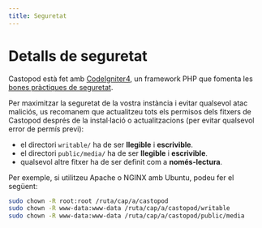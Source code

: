```yaml
---
title: Seguretat
---
```


# Detalls de seguretat

Castopod està fet amb [CodeIgniter4](https://codeigniter.com/), un framework PHP
que fomenta les
[bones pràctiques de seguretat](https://codeigniter.com/user_guide/concepts/security.html).

Per maximitzar la seguretat de la vostra instància i evitar qualsevol atac
maliciós, us recomanem que actualitzeu tots els permisos dels fitxers de
Castopod després de la instal·lació o actualitzacions (per evitar qualsevol
error de permís previ):

- el directori `writable/` ha de ser **llegible** i **escrivible**.
- el directori `public/media/` ha de ser **llegible** i **escrivible**.
- qualsevol altre fitxer ha de ser definit com a **només-lectura**.

Per exemple, si utilitzeu Apache o NGINX amb Ubuntu, podeu fer el següent:

```bash
sudo chown -R root:root /ruta/cap/a/castopod
sudo chown -R www-data:www-data /ruta/cap/a/castopod/writable
sudo chown -R www-data:www-data /ruta/cap/a/castopod/public/media
```

